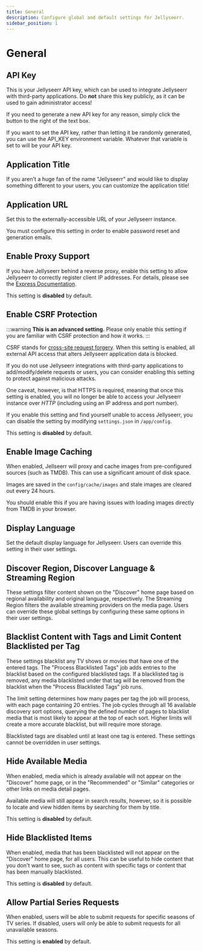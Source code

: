 ```yaml
---
title: General
description: Configure global and default settings for Jellyseerr.
sidebar_position: 1
---
```


# General

## API Key

This is your Jellyseerr API key, which can be used to integrate Jellyseerr with third-party applications. Do **not** share this key publicly, as it can be used to gain administrator access!

If you need to generate a new API key for any reason, simply click the button to the right of the text box.

If you want to set the API key, rather than letting it be randomly generated, you can use the API_KEY environment variable. Whatever that variable is set to will be your API key.

## Application Title

If you aren't a huge fan of the name "Jellyseerr" and would like to display something different to your users, you can customize the application title!

## Application URL

Set this to the externally-accessible URL of your Jellyseerr instance.

You must configure this setting in order to enable password reset and generation emails.

## Enable Proxy Support

If you have Jellyseerr behind a reverse proxy, enable this setting to allow Jellyseerr to correctly register client IP addresses. For details, please see the [Express Documentation](https://expressjs.com/en/guide/behind-proxies.html).

This setting is **disabled** by default.

## Enable CSRF Protection

:::warning
**This is an advanced setting.** Please only enable this setting if you are familiar with CSRF protection and how it works.
:::

CSRF stands for [cross-site request forgery](https://en.wikipedia.org/wiki/Cross-site_request_forgery). When this setting is enabled, all external API access that alters Jellyseerr application data is blocked.

If you do not use Jellyseerr integrations with third-party applications to add/modify/delete requests or users, you can consider enabling this setting to protect against malicious attacks.

One caveat, however, is that HTTPS is required, meaning that once this setting is enabled, you will no longer be able to access your Jellyseerr instance over _HTTP_ (including using an IP address and port number).

If you enable this setting and find yourself unable to access Jellyseerr, you can disable the setting by modifying `settings.json` in `/app/config`.

This setting is **disabled** by default.

## Enable Image Caching

When enabled, Jellseerr will proxy and cache images from pre-configured sources (such as TMDB). This can use a significant amount of disk space.

Images are saved in the `config/cache/images` and stale images are cleared out every 24 hours.

You should enable this if you are having issues with loading images directly from TMDB in your browser.

## Display Language

Set the default display language for Jellyseerr. Users can override this setting in their user settings.

## Discover Region, Discover Language & Streaming Region

These settings filter content shown on the "Discover" home page based on regional availability and original language, respectively. The Streaming Region filters the available streaming providers on the media page. Users can override these global settings by configuring these same options in their user settings.

## Blacklist Content with Tags and Limit Content Blacklisted per Tag

These settings blacklist any TV shows or movies that have one of the entered tags. The "Process Blacklisted Tags" job adds entries to the blacklist based on the configured blacklisted tags. If a blacklisted tag is removed, any media blacklisted under that tag will be removed from the blacklist when the "Process Blacklisted Tags" job runs.

The limit setting determines how many pages per tag the job will process, with each page containing 20 entries. The job cycles through all 16 available discovery sort options, querying the defined number of pages to blacklist media that is most likely to appear at the top of each sort. Higher limits will create a more accurate blacklist, but will require more storage.

Blacklisted tags are disabled until at least one tag is entered. These settings cannot be overridden in user settings.

## Hide Available Media

When enabled, media which is already available will not appear on the "Discover" home page, or in the "Recommended" or "Similar" categories or other links on media detail pages.

Available media will still appear in search results, however, so it is possible to locate and view hidden items by searching for them by title.

This setting is **disabled** by default.

## Hide Blacklisted Items

When enabled, media that has been blacklisted will not appear on the "Discover" home page, for all users. This can be useful to hide content that you don't want to see, such as content with specific tags or content that has been manually blacklisted.

This setting is **disabled** by default.

## Allow Partial Series Requests

When enabled, users will be able to submit requests for specific seasons of TV series. If disabled, users will only be able to submit requests for all unavailable seasons.

This setting is **enabled** by default.
